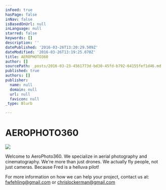 ```yaml
---
inFeed: true
hasPage: false
inNav: false
isBasedOnUrl: null
inLanguage: null
starred: false
keywords: []
description: ''
datePublished: '2016-03-26T13:20:29.509Z'
dateModified: '2016-03-26T13:19:25.070Z'
title: AEROPHOTO360
author: []
sourcePath: _posts/2016-03-23-4561773d-bd30-45fd-b792-64155fef1d46.md
published: true
authors: []
publisher:
  name: null
  domain: null
  url: null
  favicon: null
_type: Blurb

---
```

# AEROPHOTO360
![](https://the-grid-user-content.s3-us-west-2.amazonaws.com/635da072-5046-4027-973c-28e2ed8ff944.jpg)

Welcome to AeroPhoto360\.  We specialize in aerial photography and cinematography.  We're more than just drones.  We actually fly people, not just cameras.  Because Fred is a helluva pilot!

For more information on how we can help your project, contact us at:  fwfehling@gmail.com or chrislockerman@gmail.com